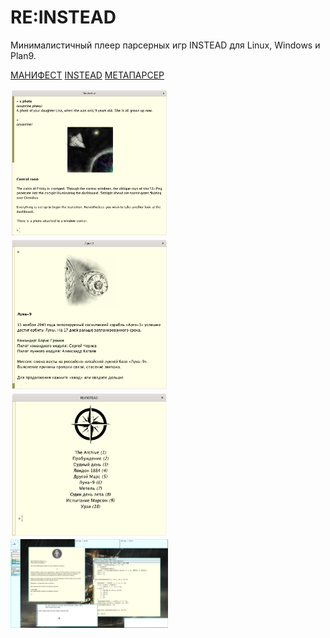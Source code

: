 # RE:INSTEAD

Минималистичный плеер парсерных игр INSTEAD для Linux, Windows и Plan9.

[МАНИФЕСТ](MANIFEST.md)
[INSTEAD](https://instead.hugeping.ru)
[МЕТАПАРСЕР](https://instead.hugeping.ru/page/metaparser/)

<img src="scr/archive.png" width="50%">

<img src="scr/moon9.png" width="50%">

<img src="scr/list.png" width="50%">

<img src="scr/plan9.png" width="50%">
